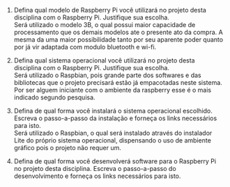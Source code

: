 1. Defina qual modelo de Raspberry Pi você utilizará no projeto desta disciplina com o Raspberry Pi. Justifique sua escolha.  
Será utilizado o modelo 3B, o qual possui maior capacidade de processamento que
os demais modelos ate o presente ato da compra. A mesma da uma maior possibilidade tanto por seu 
aparente poder quanto por já vir adaptada com modulo bluetooth e wi-fi.

2. Defina qual sistema operacional você utilizará no projeto desta disciplina com o Raspberry Pi. Justifique sua escolha.  
Será utilizado o Raspbian, pois grande parte dos softwares e das bibliotecas
que o projeto precisará estão já empacotadas neste sistema. Por ser alguem 
iniciante com o ambiente da raspberry esse é o mais indicado segundo
pesquisa.

3. Defina de qual forma você instalará o sistema operacional escolhido. Escreva o passo-a-passo da instalação e forneça os links necessários para isto.  
Será utilizado o Raspbian, o qual será instalado através do instalador Lite do
próprio sistema operacional, dispensando o uso de ambiente gráfico pois o
projeto não requer um.

4. Defina de qual forma você desenvolverá software para o Raspberry Pi no projeto desta disciplina. Escreva o passo-a-passo do desenvolvimento e forneça os links necessários para isto.  
